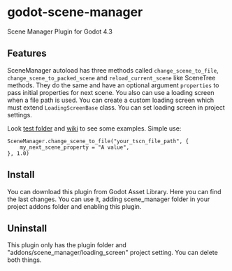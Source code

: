 # godot-scene-manager

Scene Manager Plugin for Godot 4.3

## Features

SceneManager autoload has three methods called `change_scene_to_file`, `change_scene_to_packed_scene` and `reload_current_scene` like SceneTree methods. They do the same and have an optional argument `properties` to pass initial properties for next scene. You also can use a loading screen when a file path is used. You can create a custom loading screen which must extend `LoadingScreenBase` class. You can set loading screen in project settings.

Look [test folder](https://github.com/m-canton/godot-scene-manager/tree/main/addons/scene_manager/test) and [wiki](https://github.com/m-canton/godot-scene-manager/wiki) to see some examples. Simple use:

```gdscript
SceneManager.change_scene_to_file("your_tscn_file_path", {
    my_next_scene_property = "A value",
}, 1.0)
```

## Install

You can download this plugin from Godot Asset Library. Here you can find the last changes. You can use it, adding scene_manager folder in your project addons folder and enabling this plugin.

## Uninstall

This plugin only has the plugin folder and "addons/scene_manager/loading_screen" project setting. You can delete both things.
